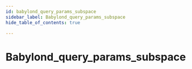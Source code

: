 ```yaml
---
id: babylond_query_params_subspace
sidebar_label: Babylond_query_params_subspace
hide_table_of_contents: true

---
```


# Babylond_query_params_subspace